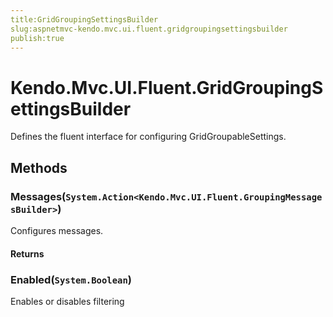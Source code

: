 ```yaml
---
title:GridGroupingSettingsBuilder
slug:aspnetmvc-kendo.mvc.ui.fluent.gridgroupingsettingsbuilder
publish:true
---
```


# Kendo.Mvc.UI.Fluent.GridGroupingSettingsBuilder
Defines the fluent interface for configuring GridGroupableSettings.



## Methods

### Messages(`System.Action<Kendo.Mvc.UI.Fluent.GroupingMessagesBuilder>`)
Configures messages.



#### Returns




### Enabled(`System.Boolean`)
Enables or disables filtering






 
